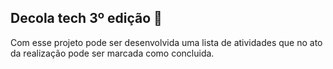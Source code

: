 ## Decola tech 3º edição 📙

Com esse projeto pode ser desenvolvida uma lista de atividades que no ato da realização pode ser marcada como concluida.
